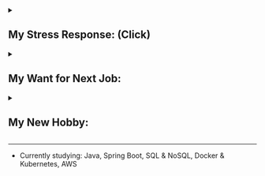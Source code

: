 
<details>
<summary><h2>My Stress Response:  (Click)</h2></summary>

The fawn response was recently added to the better-known fight, flight, & freeze responses. Australia has adopted the 4-F model [(Infographic_1)](https://drive.google.com/file/d/12sHj0vrb2jOfzkrxC2eArEfjoHh4Z-Mo/view?usp=sharing). This response primarily uses active listening to quickly identify wants of others to de-escalate conflicts and feel safe, so a healthy level of fawning behaviors can come in handy when helping others understand one another’s differing views<sup>[[#1]](https://www.jeremydetolly.com/blog/e017#:~:text=Healthy%20characteristics%20can,people%2Dpleasing%20doormat)</sup><sup>[[#2]](https://www.cmcrossroads.com/article/how-deal-overly-agreeable-people#:~:text=we%20discussed%20the,take%20a%20stand)</sup><sup>[[#3]](https://woventraumatherapy.com/blog/the-4-trauma-responses#:~:text=If%20you%20utilize%20the%20fawn%20response%2C%20it%20might%20mean%20that%20one%20of%20your%20relational%20strengths%20is%20conflict%20resolution.%20This%20can%20be%20a%20strength%20and%20it%20can%20also%20be%20important%20to%20advocate%20for%20and%20have%20your%20needs%20met)</sup>. (*Click **[#]** for the source*)

> *There is a fine line between genuine care for others and self-abandonment. One way this can manifest is through a mechanism known as "fawning". Instead of fighting, fleeing, or freezing, a person with the fawn response will be **extra** friendly when feeling uncomfortable or threatened<sup>[[#]](https://www.haileymagee.com/blog/2023/8/21/3-tools-for-fawning#:~:text=Instead%20of%20fighting%2C%20fleeing%2C%20or%20freezing%2C%20a%20person%20with%20the%20fawn%20response%20will%C2%A0please%2C%20accommodate%2C%20or%20be%20extra%20friendly%20when%20feeling%20uncomfortable%20or%20threatened.)</sup>. Fawning is characterized by prioritizing people above all else by doing whatever one can do to diffuse conflict<sup>[[#]](https://www.mindbodygreen.com/articles/fight-flight-freeze-fawn-trauma-responses#:~:text=At%20its%20core,thoroughly%20with%20others)</sup>. The individual consistently prioritizes the needs and desires of others over his own and uses people-pleasing to the degree that he loses his identity entirely by disconnecting from his own emotions, sensations, and needs<sup>[[#]](https://www.psychologytoday.com/us/blog/emotional-sobriety/202303/what-is-the-fawning-trauma-response#:~:text=The%20fawn%20response%20involves%20people%2Dpleasing%20to%20the%20degree%20that%20an%20individual%20disconnects%20from%20their%20own%20emotions%2C%20sensations%2C%20and%20needs)</sup>.*

<h3>Fawning can look like: (Depending on context)</h3>

* Fighting very hard for something, then acting like never wanted it after hearing 'No' to avoid conflict <b>escalation</b><sup>[[#]](https://www.morethanquirky.com.au/fawning-the-danger-of-people-pleasing/#:~:text=As%20fawning%20is,you%20say%20no)</sup>.
* Proactive about addressing conflicts to <b>prevent issues getting bigger</b> to maintain the positive open communication environment. Dislikes unresolved interpersonal conflicts & tension in the air. Feel obligated to fix or help others from their problems<sup>[[#]](https://psych2go.net/6-signs-youre-abandoning-yourself-for-others/#:~:text=people%20who%20struggle%20with%20fawning%20often%20feel%20obligated%20to%20fix%20or%20rescue%20people%20from%20their%20problems%2C%20resulting%20in%20an%20excessive%20amount%20of%20commitments)</sup>.
* At the first sign of conflict <b>escalation</b>, the first instinct is to "appease" or calm the angry person<sup>[[#]](https://www.charliehealth.com/post/is-fawning-a-trauma-response-what-you-need-to-know#:~:text=At%20the%20first%20sign%20of%20conflict%2C%20your%20first%20instinct%20is%20to%20%E2%80%9Cappease%E2%80%9D%20the%20angry%20person)</sup>.
* Overly agreeable. Even taking unjustified & not at fault blames<sup>[[#]](https://www.psychologytoday.com/us/blog/modern-dating/202206/unlearning-blame-taking#:~:text=Blame%2Dtaking%20is,avoid%20further%20conflict)</sup> to calm the situation. Feeling responsible for things that go wrong, and respond in ways to pacify others.<sup>[[#]](https://www.counsellinginperth.com.au/signs-fawning-trauma-response/#:~:text=You%20take%20things%20on%20board%20that%20are%20not%20your%20fault%20to%20calm%20the%20situation%2C%20feeling%20responsible%20for%20things%20that%20go%20wrong%2C%20and%20respond%20in%20ways%20to%20pacify%20others.%20You%20can%20feel%20overly%20apologetic%20to%20avoid%20getting%20in%20trouble.)</sup>. Taking blame or responsibility for the emotional reactions, behaviors, and actions of others<sup>[[#]](https://www.carmeltherapy.com/fawn#:~:text=Taking%20responsibility%20or%20blame%20for%20the%20emotional%20reactions%2C%20behaviors%2C%20and%20actions%20of%20others)</sup>.
* Overly cooperative & no strong opinion. Expressing preferences, but always compromising. Making decisions most often based on others’ preferences to avoid unnecessary conflicts<sup>[[#]](https://www.springsourcecenter.com/the-fawn-response-to-trauma/#:~:text=Appearing%20overly%20cooperative,on%20others%E2%80%99%20preferences)</sup>.
* Primarily involves de-escalating conflicts without asserting power or controlling others' behaviors. Also encompasses de-escalating other people's conflicts, even if not involved personally to feel safe<sup>[[#]](https://www.verywellmind.com/fawning-fear-response-7377238#toc-examples-of-fawning:~:text=Becoming%20involved%20in%20conflict%20in%20an%20attempt%20to%20de%2Descalate%2C%20even%20if%20you%20are%20not%20involved%20in%20the%20situation)</sup>.
* Respond to criticism with praise, admiration, or apology<sup>[[#]](https://www.morethanquirky.com.au/fawning-the-danger-of-people-pleasing/#:~:text=Respond%20to%20criticism%20with%20apology%2C%20praise%2C%20or%20admiration)</sup>.
* Hard to stand up for myself, but easily stand up for others<sup>[[#]](https://www.wikihow.life/Fawn-Response#:~:text=You%20find%20it,making%20it%20right)</sup>.
* Smiling or using humor in a conflict while discussing uncomfortable or painful topic<sup>[[#]](https://www.choosingtherapy.com/fawning/#:~:text=Smiling%20or%20laughing%20while%20discussing%20a%20painful%20experience)</sup>.
* Panic-fulled apology or friendliness to avoid conflict **escalation**. [(Infographic_2)](/resources/infographics/FawnStuck.jpg)
* Unhealthy level of tolerance or justification of others' behaviors just to keep the peace<sup>[[#]](https://www.counsellinginperth.com.au/signs-fawning-trauma-response/#:~:text=You%20can%20put%20up%20with%20behaviour%20you%20do%20not%20like%2C%20just%20to%20keep%20the%20peace%2C%20causing%20you%20to%20tolerate%20the%20things%20you%20don%E2%80%99t%20want)</sup>
* Constantly doing things at the expense of your own mental and physical health. For example, your “friend” wants you to organize her party. You don’t want to do it. You have a cold and are feeling down. But, you still go out of your way to arrange the party<sup>[[#]](https://www.londontraumatherapy.com/what-is-a-fawning-trauma-response/#:~:text=Constantly%20doing%20things%20at%20the%20expense%20of%20your%20own%20mental%20and%20physical%20health.%C2%A0For%20example%2C%20your%20%E2%80%9Cfriend%E2%80%9D%20wants%20you%20to%20organize%20her%20party.%20You%20don%E2%80%99t%20want%20to%20do%20it.%20You%20have%20a%20cold%20and%20are%20feeling%20down.%20But%2C%20you%20still%20go%20out%20of%20your%20way%20to%20arrange%20the%20party)</sup>.

<h3>Fawning characteristics:</h3>

> “Fawn types seek safety by merging with the wishes, needs, and demands of others."<br>
> <i>Pete Walker, Psychotherapist</i>

* Fawning requires becoming hyper-attuned to others' needs and expectations<sup>[[#]](https://wellinmindtherapy.co.uk/blog/f/beyond-people-pleasing-understanding-the-fawn-trauma-response#:~:text=When%20faced%20with%20unpredictable%20or%20dangerous%20environments%2C%20individuals%20adapt%20by%20becoming%20hyper%2Dattuned%20to%20others%27%20needs%20and%20expectations.)</sup>. It heavily relies on adaptability and emotional intelligence to act as a social chameleon by behaving in a way to fit in or saying what others want to hear<sup>[[#]](https://drannakress.com/fawn-trauma-response/#:~:text=2.%20You%E2%80%99re%20a,solutions%20to%20problems.)</sup>. The autonomic nervous system hijacks to abandon inner feelings & wants to change behaviors to **avoid further conflict escalation**<sup>[[#]](https://www.monakirstein.com/fawn-response/#:~:text=Picture%20a%20scenario,at%20all%20costs)</sup>. It is rooted from unconscious belief that mirroring perceived expectations of others will satisfy others and minimize their aggression.

* It is doing just about anything to 'keep the peace', even if that means abandoning self-identity by denying one's own instincts, feelings, and wants<sup>[[#]](https://www.pacesconnection.com/blog/the-trauma-response-of-fawning-aka-people-pleasing-part-one#:~:text=As%20someone%20with,most%20basic%20level)</sup>. In other words, it is about always prioritizing the safety of the environment and harmony of interpersonal relationships over one's well-being, resolving conflicts at the cost of inner self, feeling need to be extremely cautious to not cause any trouble, and holding oneself accountable when causing inconvenience to others.

* This trait might sound like a passive personality for suppressing own wants, but it is not defined by passivity. It is about going out of one's way to actively make connections with others by prioritizing their wants and putting others first<sup>[[#]](https://newdirectionspgh.com/counseling-blog/what-is-a-fawn-response/#:~:text=People%20exhibiting%20the%20fawn%20trauma%20response%20often%20go%20out%20of%20their%20way%20to%20please%20others%2C%20instinctively%20prioritizing%20others%E2%80%99%20needs%20over%20their%20own)</sup>. Fawning behaviors can look very active especially when helping others<sup>[[#]](https://www.psychologytoday.com/us/blog/romance-redux/201809/9-things-everyone-should-understand-about-echoists#:~:text=Echoists%20aren%E2%80%99t%20defined,ability%20to%20share)</sup> or encouraging others to open up and share their struggles<sup>[[#]](https://www.healthline.com/health/mental-health/echoism#potential-causes:~:text=This%20trait%20is,seen%20with%20codependency)</sup>. Just like the fight response mechanism which expresses a stress in a violent or passive aggressive manner, the fawn response can expresse a stress or fear in extra prosocial or socially engaging behaviors<sup>[[#]](https://www.londontraumatherapy.com/what-is-a-fawning-trauma-response/#:~:text=Recognizing%20when%20someone%20is%20fawning%20can%20be%20difficult%20because%20the%20person%20will%20often%20be%20socially%20engaged.%20Instead%20of%20expressing%20the%20common%20survival%20responses%20like%20being%20aloof%2C%20crying%2C%20shouting%2C%20or%20being%20angry%2C%20a%20person%20might%20be%20smiling%2C%20talking%2C%20and%20laughing%20with%20others)</sup>, so it is easy for others to think the fawn fear response as just being helpful or considerate<sup>[[#]](https://www.verywellmind.com/fawning-fear-response-7377238#:~:text=It%20can%20be%20difficult%20to%20address%20fawning%20responses%20because%20many%20nervous%20systems%20find%20them%20helpful.%20For%20example%2C%20a%20child%20who%20is%20fawning%20in%20school%20is%20often%20labeled%20as%20%E2%80%9Chelpful%2C%E2%80%9D%20%E2%80%9Cconsiderate%2C%E2%80%9D%20or%20%E2%80%9Ca%20delight%20to%20have%20in%20class.%E2%80%9D%20Teachers%20might%20not%20even%20realize%20they%20are%20reinforcing%20a%20fear%20response)</sup>.

* After attempting the fight, flight, & freeze responses, a child may develop the fawn response in an attempt to bring some normalcy and stability to an unsafe violent environment with high interpersonal conflicts<sup>[[#]](https://www.choosingtherapy.com/fawning/#:~:text=Fawning%20typically%20develops%20as%20a%20response,some%20normalcy%20in%20a%20violent%20environment)</sup>. Unfortunately, the conflict de-escalation skills that were used to handle and tolerate the high conflict environment also make the child to become a narcissist magnet<sup>[[#]](https://www.mindbodygreen.com/articles/the-fight-flight-freeze-fawn-trauma-responses#:~:text=The%20problem%20with%20fawning%20is%20that%20we%27re%20cast%20into%20the%20role%20of%20Echo%E2%80%94the%20nymph%20in%20Greek%20mythology%E2%80%94and%20she%20inevitably%20attracts%20Narcissus.%20As%20an%20echoist%2C%20you%27re%20delicious%20bait%20for%20toxic%20personality%20types)</sup> and attract highly narcissistic people repeatedly<sup>[[#]](https://www.psychologytoday.com/intl/blog/understanding-ptsd/202208/does-childhood-trauma-make-us-attract-narcissists#:~:text=Sadly%2C%20because%20they%20were%20primed%20in%20childhood%20to%20become%20people%2Dpleasers%20or%20to%20fawn%20their%20way%20through%20life%2C%20many%20adults%20who%20have%20experienced%20profound%20childhood%20trauma%20are%20at%20an%20increased%20risk%20for%20attracting%20narcissistic%20partners%20who%20negatively%20reinforce%20their%20childhood%20pain)</sup>, which again reinforces the fawn response.

*Learn more about my personality by reading about common behaviors of the [fawn response](https://definingwellness.com/resources/fawn-trauma/#:~:text=%E2%80%A2%C2%A0Self%2Dabandonment%3A%20The%20victim,compliant%20to%20avoid%20conflict) (also known as [echoism](https://www.healthline.com/health/mental-health/echoism#signs:~:text=high%20levels%20of,have%20high%20empathy)) as I find 90% of the behaviors you can read online resonate with me.*

**My history of:**

* [Receiving feedback](https://gist.github.com/hanjustin/49592b8a77eea475ff1b2bba09dbd124#file-criticisms-reaction-history-md)
* [Giving feedback](https://gist.github.com/hanjustin/46476b1ea1fd16158c2df50b28b98802#file-giving-feedback-to-others-md)

</details>

<details>
<summary><h2>My Want for Next Job:</h2></summary>

> Although fawning behaviors are generally socially rewarded for making others feel at ease, if you struggle with the fawn response, it is important to work on developing assertiveness skills to prioritize your own needs for healthier & more balanced connections with others<sup>[[#]](https://www.sabinorecovery.com/what-is-fawn-trauma-response/#:~:text=If%20you%20struggle%20with%20the%20fawn%20response%2C%20it%20is%20important%20to%20work%20on%20developing%20assertiveness%20skills%20and%20learning%20to%20prioritize%20your%20own%20needs%20while%20still%20maintaining%20healthy%20connections%20with%20others)</sup>.

I want to join a team with a strong engineering culture where team members value self-accountability & growth-mindset to see an error as a learning opportunity to exercise self-retrospection, practice root cause analysis skills, or improve the engineering process for future prevention.

Self-advocacy is my Achilles' heel as I struggle to assert my boundaries firmly and stand up for myself<sup>[[#]](https://www.haileymagee.com/blog/2023/8/21/3-tools-for-fawning#:~:text=Someone%20acts%20inappropriately,in%20the%20moment)</sup>. I don't stay quiet though as I like having discussions to resolve conflicts since I see conflicts as challenging puzzles to solve, but I struggle to stand my ground after stating my preferences. As healthy interpersonal conflicts and challenges are crucial to unlearn fawning behaviors<sup>[[#1]](https://www.healingtraumakc.com/blog/fawn-response-trauma-healing#:~:text=Building%20a%20supportive,towards%20authentic%20relationships.)</sup><sup>[[#2]](https://www.betterup.com/blog/fawn-response#:~:text=Fixing%20a%20fawn,stressors%20head%2Don)</sup>, I want to leverage the collaborative environment as my psychological safe space where I can practice disagreeing, sticking to my preferences, advocating my wants, and setting my boundaries assertively. I have to practice prioritizing myself as I learned my physical health issues are from my internal stress caused by me constantly prioritizing others' wants over my own *([Somatization](https://www.choosingtherapy.com/somatization/#:~:text=Somatization%20is%20when%20emotional%20pain%20or%20psychological%20distress%20manifests%20in%20the%20body%20as%20physical%20pain%20or%20symptoms): emotional distress manifests in the body as physical symptoms)*.
</details>

<details>
<summary><h2>My New Hobby:</h2></summary>

* Watch videos about how psychologists interpret & resolve interpersonal conflicts.
* Workout everyday at ${\textbf{\color{purple} Planet Fitness }}$. 💪 <br>
Haven't exercised my whole life, so in my rehab stage. 😛<br>
Fitness coach said: "You are weaker than a 1st grader or someone in his 80s. I've helped many people with weak bodies, but I have not seen a body like this before. It's a miracle how you are still functioning."


<div>
    <img src="/resources/img/Aug_2023.PNG" width="130">
    <img src="/resources/img/Oct_2023.PNG" width="130">
    <img src="/resources/img/Dec_2023.PNG" width="130">
    <img src="/resources/img/Feb_2024.PNG" width="130">
</div>

</details>

---

* Currently studying: Java, Spring Boot, SQL & NoSQL, Docker & Kubernetes, AWS

<!--
- 👯 I’m looking to collaborate on ...
- 🤔 I’m looking for help with ...
- 💬 Ask me about ...
- 📫 How to reach me: ...
- 😄 Pronouns: ...
- ⚡ Fun fact: ...
-->

